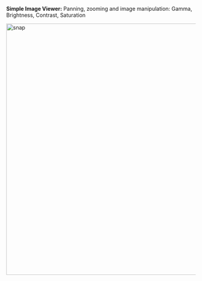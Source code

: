 **Simple Image Viewer:**
Panning, zooming and image manipulation: Gamma, Brightness, Contrast, Saturation

<img width="1200" height="667" alt="snap" src="https://github.com/user-attachments/assets/0f77c135-56d5-45d5-bf17-35345e0e99b1" />
